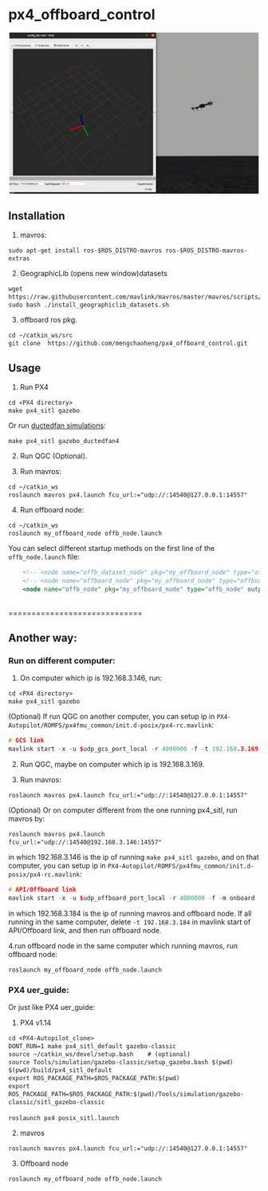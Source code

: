 # px4_offboard_control
<p align="center">
  <img src="config/demo.gif" width="500">
</p>

## Installation
1. mavros:
```
sudo apt-get install ros-$ROS_DISTRO-mavros ros-$ROS_DISTRO-mavros-extras
```
2. GeographicLib (opens new window)datasets
```
wget https://raw.githubusercontent.com/mavlink/mavros/master/mavros/scripts/install_geographiclib_datasets.sh
sudo bash ./install_geographiclib_datasets.sh   
```
3. offboard ros pkg.
```
cd ~/catkin_ws/src
git clone  https://github.com/mengchaoheng/px4_offboard_control.git
```

## Usage
1. Run PX4
```ConSole
cd <PX4 directory>
make px4_sitl gazebo
```
Or run [ductedfan simulations](https://github.com/mengchaoheng/DuctedFanUAV-Autopilot):
```
make px4_sitl gazebo_ductedfan4
```
2. Run QGC (Optional).

3. Run mavros:
```
cd ~/catkin_ws
roslaunch mavros px4.launch fcu_url:="udp://:14540@127.0.0.1:14557"
```
4. Run offboard node:
```
cd ~/catkin_ws
roslaunch my_offboard_node offb_node.launch
```
You can select different startup methods on the first line of the `offb_node.launch` file:
```xml
    <!-- <node name="offb_dataset_node" pkg="my_offboard_node" type="offb_dataset_node" output="screen"> --> <!-- trajectory from  data-->
    <!-- <node name="offboard_node" pkg="my_offboard_node" type="offboard_node" output="screen"> --> <!-- to a setpoint-->
    <node name="offb_node" pkg="my_offboard_node" type="offb_node" output="screen"> <!-- Lissajous-->
     
```
=============================
## Another way:

### Run on different computer:

1. On computer which ip is 192.168.3.146, run:
```ConSole
cd <PX4 directory>
make px4_sitl gazebo
```
(Optional) If run QGC on another computer, you can setup ip in `PX4-Autopilot/ROMFS/px4fmu_common/init.d-posix/px4-rc.mavlink`:
```cpp
# GCS link
mavlink start -x -u $udp_gcs_port_local -r 4000000 -f -t 192.168.3.169  #  IP of QGC, in the same LAN

```


2. Run QGC, maybe on computer which ip is 192.168.3.169.

3. Run mavros:

```
roslaunch mavros px4.launch fcu_url:="udp://:14540@127.0.0.1:14557"
```

(Optional) Or on computer different from the one running px4_sitl, run mavros by:
```
roslaunch mavros px4.launch fcu_url:="udp://:14540@192.168.3.146:14557"
```
in which 192.168.3.146 is the ip of running `make px4_sitl gazebo`, and on that computer, you can setup ip in `PX4-Autopilot/ROMFS/px4fmu_common/init.d-posix/px4-rc.mavlink`:
```cpp
# API/Offboard link
mavlink start -x -u $udp_offboard_port_local -r 4000000 -f -m onboard -o $udp_offboard_port_remote -t 192.168.3.184 #  IP of mavros and offboard node
```
in which 192.168.3.184 is the ip of running mavros and offboard node.
If all running in the same computer, delete `-t 192.168.3.184` in mavlink start of API/Offboard link, and then run offboard node.

4.run offboard node
in the same computer which running mavros, run offboard node:
```
roslaunch my_offboard_node offb_node.launch
```
###  PX4 uer_guide:


Or just like PX4 uer_guide:
1. PX4 v1.14
```
cd <PX4-Autopilot_clone>
DONT_RUN=1 make px4_sitl_default gazebo-classic
source ~/catkin_ws/devel/setup.bash    # (optional)
source Tools/simulation/gazebo-classic/setup_gazebo.bash $(pwd) $(pwd)/build/px4_sitl_default
export ROS_PACKAGE_PATH=$ROS_PACKAGE_PATH:$(pwd)
export ROS_PACKAGE_PATH=$ROS_PACKAGE_PATH:$(pwd)/Tools/simulation/gazebo-classic/sitl_gazebo-classic

roslaunch px4 posix_sitl.launch
```
2.  mavros
```
roslaunch mavros px4.launch fcu_url:="udp://:14540@127.0.0.1:14557"
```

3. Offboard node
```
roslaunch my_offboard_node offb_node.launch
```